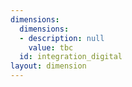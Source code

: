 ```yaml
---
dimensions:
  dimensions:
  - description: null
    value: tbc
  id: integration_digital
layout: dimension
---
```

